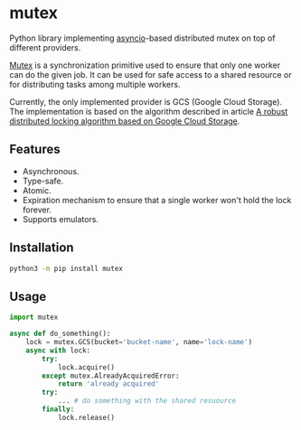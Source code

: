# mutex

Python library implementing [asyncio][asyncio]-based distributed mutex on top of different providers.

[Mutex][mutex] is a synchronization primitive used to ensure that only one worker can do the given job. It can be used for safe access to a shared resource or for distributing tasks among multiple workers.

Currently, the only implemented provider is GCS (Google Cloud Storage). The implementation is based on the algorithm described in article [A robust distributed locking algorithm based on Google Cloud Storage][gcs-algo].

[asyncio]: https://docs.python.org/3/library/asyncio.html
[mutex]: https://stackoverflow.com/questions/34524/what-is-a-mutex
[gcs-algo]: https://www.joyfulbikeshedding.com/blog/2021-05-19-robust-distributed-locking-algorithm-based-on-google-cloud-storage.html

## Features

+ Asynchronous.
+ Type-safe.
+ Atomic.
+ Expiration mechanism to ensure that a single worker won't hold the lock forever.
+ Supports emulators.

## Installation

```bash
python3 -m pip install mutex
```

## Usage

```python
import mutex

async def do_something():
    lock = mutex.GCS(bucket='bucket-name', name='lock-name')
    async with lock:
        try:
            lock.acquire()
        except mutex.AlreadyAcquiredError:
            return 'already acquired'
        try:
            ... # do something with the shared resuource
        finally:
            lock.release()
```
